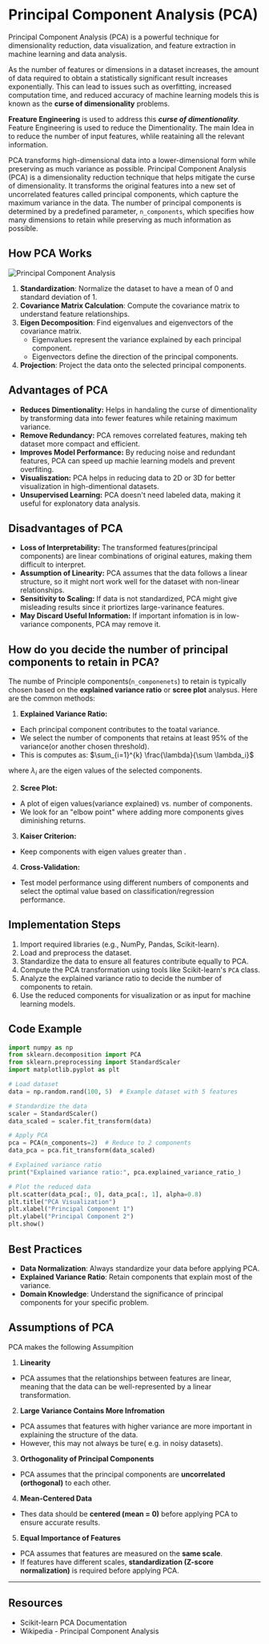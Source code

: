 # Principal Component Analysis (PCA)

Principal Component Analysis (PCA) is a powerful technique for dimensionality reduction, data visualization, and feature extraction in machine learning and data analysis.

As the number of features or dimensions in a dataset increases, the amount of data required to obtain a statistically significant result increases exponentially.
This can lead to issues such as overfitting, increased computation time, and reduced accuracy of machine learning models this is known as the **curse of dimensionality** problems.

**Freature Engineering** is used to address this _**curse of dimentionality**_. Feature Engineering is used to reduce the Dimentionality. The main Idea in to reduce the number of input features, whlile reataining all the relevant information.

PCA transforms high-dimensional data into a lower-dimensional form while preserving as much variance as possible.
Principal Component Analysis (PCA) is a dimensionality reduction technique that helps mitigate the curse of dimensionality. It transforms the original features into a new set of uncorrelated features called principal components, which capture the maximum variance in the data. The number of principal components is determined by a predefined parameter, `n_components`, which specifies how many dimensions to retain while preserving as much information as possible.

## How PCA Works

![Principal Component Analysis](https://media.geeksforgeeks.org/wp-content/uploads/20230420165431/Principal-Componenent-Analysisi.webp)

1. **Standardization**: Normalize the dataset to have a mean of 0 and standard deviation of 1.
2. **Covariance Matrix Calculation**: Compute the covariance matrix to understand feature relationships.
3. **Eigen Decomposition**: Find eigenvalues and eigenvectors of the covariance matrix.
   - Eigenvalues represent the variance explained by each principal component.
   - Eigenvectors define the direction of the principal components.
4. **Projection**: Project the data onto the selected principal components.

## Advantages of PCA
- **Reduces Dimentionality:** Helps in handaling the curse of dimentionality by transforming data into fewer features while retaining maximum variance.
- **Remove Redundancy:** PCA removes correlated features, making teh dataset more compact and efficient.
- **Improves Model Performance:** By reducing noise and redundant features, PCA can speed up machie learning models and prevent overfiting.
- **Visualiszation:** PCA helps in reducing data to 2D or 3D for better visualization in high-dimentional datasets.
- **Unsupervised Learning:** PCA doesn't need labeled data, making it useful for explonatory data analysis.

## Disadvantages of PCA
- **Loss of Interpretability:** The transformed features(principal components) are linear combinations of original eatures, making them difficult to interpret.
- **Assumption of Linearity:** PCA assumes that the data follows a linear structure, so it might nort work well for the dataset with non-linear relationships.
- **Sensitivity to Scaling:** If data is not standardized, PCA might give misleading results since it priortizes large-varinance features.
- **May Discard Useful Information:** If important infomation is in low-variance components, PCA may remove it.

## How do you decide the number of principal components to retain in PCA?
The numbe of Principle components(`n_componenets`) to retain is typically chosen based on the **explained variance ratio** or **scree plot**  analysus. Here are the common methods:
1. **Explained Variance Ratio:**
- Each principal component contributes to the toatal variance.
- We select the number of components that retains at least 95% of the variance(or another chosen threshold).
- This is computes as:
 $\sum_{i=1}^{k} \frac{\lambda}{\sum \lambda_i}$ 

where ${\lambda_i}$ are the eigen values of the selected components.

2. **Scree Plot:**
- A plot of eigen values(variance explained) vs. number of components.
- We look for an "elbow point" where adding more components gives diminishing returns.

3. **Kaiser Criterion:**
- Keep components with eigen values greater than .

4. **Cross-Validation:**
- Test model performance using different numbers of components and select the optimal value based on classification/regression performance.

## Implementation Steps

1. Import required libraries (e.g., NumPy, Pandas, Scikit-learn).
2. Load and preprocess the dataset.
3. Standardize the data to ensure all features contribute equally to PCA.
4. Compute the PCA transformation using tools like Scikit-learn's `PCA` class.
5. Analyze the explained variance ratio to decide the number of components to retain.
6. Use the reduced components for visualization or as input for machine learning models.

## Code Example

```python
import numpy as np
from sklearn.decomposition import PCA
from sklearn.preprocessing import StandardScaler
import matplotlib.pyplot as plt

# Load dataset
data = np.random.rand(100, 5)  # Example dataset with 5 features

# Standardize the data
scaler = StandardScaler()
data_scaled = scaler.fit_transform(data)

# Apply PCA
pca = PCA(n_components=2)  # Reduce to 2 components
data_pca = pca.fit_transform(data_scaled)

# Explained variance ratio
print("Explained variance ratio:", pca.explained_variance_ratio_)

# Plot the reduced data
plt.scatter(data_pca[:, 0], data_pca[:, 1], alpha=0.8)
plt.title("PCA Visualization")
plt.xlabel("Principal Component 1")
plt.ylabel("Principal Component 2")
plt.show()
```

## Best Practices

- **Data Normalization**: Always standardize your data before applying PCA.
- **Explained Variance Ratio**: Retain components that explain most of the variance.
- **Domain Knowledge**: Understand the significance of principal components for your specific problem.

## Assumptions of PCA
PCA makes the following Assumpition

1. **Linearity**
- PCA assumes that the relationships between features are linear, meaning that the data can be well-represented by a linear transformation.

2. **Large Variance Contains More Infromation**
- PCA assumes that features with higher variance are more important in explaining the structure of the data.
- However, this may not always be ture( e.g. in noisy datasets).

3. **Orthogonality of Principal Components**
- PCA assumes that the principal components are **uncorrelated (orthogonal)** to each other.

4. **Mean-Centered Data**
- Thes data should be **centered (mean = 0)** before applying PCA to ensure accurate results.

5. **Equal Importance of Features**
- PCA assumes that features are measured on the **same scale**.
- If features have different scales, **standardization (Z-score normalization)** is required before applying PCA.

---

## Resources
- Scikit-learn PCA Documentation
- Wikipedia - Principal Component Analysis
